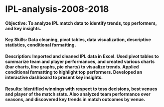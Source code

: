 # IPL-analysis-2008-2018
#### Objective: To analyze IPL match data to identify trends, top performers, and key insights.
#### Key Skills: Data cleaning, pivot tables, data visualization, descriptive statistics, conditional formatting.

#### Description: Imported and cleaned IPL data in Excel. Used pivot tables to summarize team and player performances, and created various charts (bar charts, line graphs, pie charts) to visualize trends. Applied conditional formatting to highlight top performers. Developed an interactive dashboard to present key insights.

#### Results: Identified winnings with respect to toss decisions, best venues and player of the match stats. Also analyzed team performance over seasons, and discovered key trends in match outcomes by venue.
 
